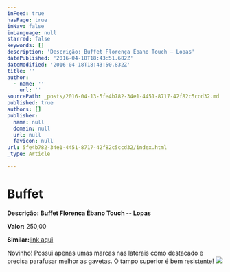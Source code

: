```yaml
---
inFeed: true
hasPage: true
inNav: false
inLanguage: null
starred: false
keywords: []
description: 'Descrição: Buffet Florença Ébano Touch – Lopas'
datePublished: '2016-04-18T18:43:51.682Z'
dateModified: '2016-04-18T18:43:50.832Z'
title: ''
author:
  - name: ''
    url: ''
sourcePath: _posts/2016-04-13-5fe4b782-34e1-4451-8717-42f82c5ccd32.md
published: true
authors: []
publisher:
  name: null
  domain: null
  url: null
  favicon: null
url: 5fe4b782-34e1-4451-8717-42f82c5ccd32/index.html
_type: Article

---
```

# Buffet

**Descrição: **Buffet Florença Ébano Touch -- Lopas****

**Valor:** 250,00

**Similar:**[link aqui][0]

Novinho! Possui apenas umas marcas nas laterais como destacado e precisa parafusar melhor as gavetas. O tampo superior é bem resistente!
![](https://s3-us-west-2.amazonaws.com/the-grid-img/p/72eaddde25154226a1204d714b305e917cd67f44.jpg)

[0]: http://www.lojaskd.com.br/balco-florena-bano-touch-lopas-80105.html